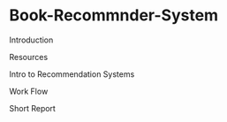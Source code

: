# Book-Recommnder-System


Introduction

Resources

Intro to Recommendation Systems

Work Flow

Short Report
